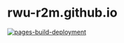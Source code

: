 # rwu-r2m.github.io
[![pages-build-deployment](https://github.com/RWU-R2M/rwu-r2m.github.io/actions/workflows/pages/pages-build-deployment/badge.svg)](https://github.com/RWU-R2M/rwu-r2m.github.io/actions/workflows/pages/pages-build-deployment)
